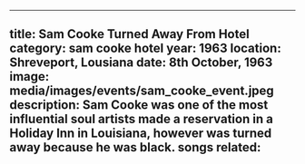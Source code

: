 ---

title: Sam Cooke Turned Away From Hotel
category: sam cooke hotel
year: 1963
location: Shreveport, Lousiana
date: 8th October, 1963
image: media/images/events/sam_cooke_event.jpeg
description: Sam Cooke was one of the most influential soul artists made a reservation in a Holiday Inn in Louisiana, however was turned away because he was black.
songs related:
---